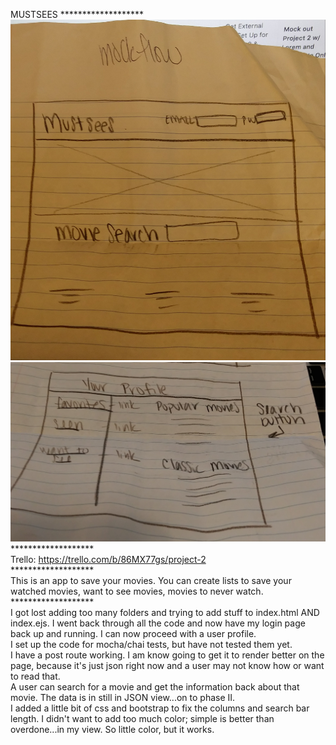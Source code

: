 MUSTSEES
******************* <br>
<img src="/public/main_page.jpg">
<img src="/public/profile_page.jpg"> <br>
******************* <br>
Trello: https://trello.com/b/86MX77gs/project-2 <br>
******************* <br>
This is an app to save your movies. You can create lists to save your watched movies, want to see movies, movies to never watch. <br>
******************* <br>
I got lost adding too many folders and trying to add stuff to index.html AND index.ejs. I went back through all the code and now have my login page back up and running. I can now proceed with a user profile. <br>
I set up the code for mocha/chai tests, but have not tested them yet. <br>
I have a post route working. I am know going to get it to render better on the page, because it's just json right now and a user may not know how or want to read that. <br>
A user can search for a movie and get the information back about that movie. The data is in still in JSON view...on to phase II. <br>
I added a little bit of css and bootstrap to fix the columns and search bar length. I didn't want to add too much color; simple is better than overdone...in my view. So little color, but it works.
